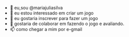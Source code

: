 - 👋 eu,sou  @mariajuliasilva
- 👀 eu estou interessado em criar um jogo 
- 🌱 eu gostaria inscrever para fazer um jogo
- 💞️ gostaria de colaborar em fazendo o jogo e avaliando.
- 📫 como chegar a mim por e-gmail

<!---
mariajuliasilva/mariajuliasilva is a ✨ special ✨ repository because its `README.md` (this file) appears on your GitHub profile.
You can click the Preview link to take a look at your changes.
--->
